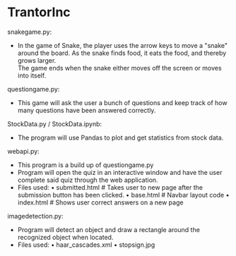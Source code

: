 # TrantorInc

snakegame.py: 
  - In the game of Snake, the player uses the arrow keys to move a "snake" around the board. As the snake finds food, it eats the food, and thereby grows larger.    
    The game ends when the snake either moves off the screen or moves into itself.


questiongame.py:
  - This game will ask the user a bunch of questions and keep track of how many questions have been answered correctly.
  
  
StockData.py / StockData.ipynb:
  - The program will use Pandas to plot and get statistics from stock data.
  
webapi.py:
  - This program is a build up of questiongame.py
  - Program will open the quiz in an interactive window and have the user complete said quiz through the web application.
  - Files used:
      • submitted.html    # Takes user to new page after the submission button has been clicked.
      • base.html     # Navbar layout code
      • index.html    # Shows user correct answers on a new page

imagedetection.py:
  - Program will detect an object and draw a rectangle around the recognized object when located.
  - Files used:
      • haar_cascades.xml 
      • stopsign.jpg
